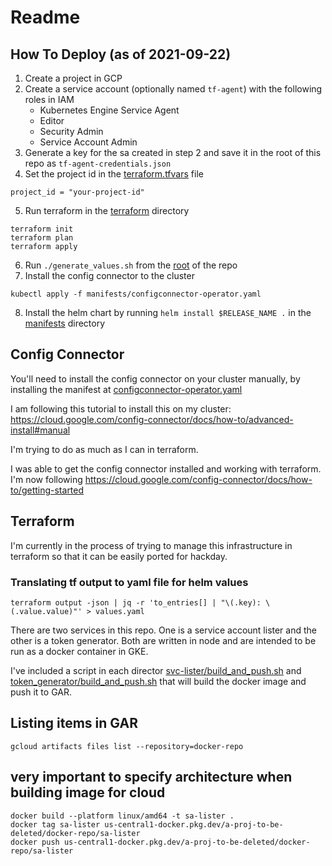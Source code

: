 # Readme

## How To Deploy (as of 2021-09-22)

1. Create a project in GCP
2. Create a service account (optionally named `tf-agent`) with the following roles in IAM
   - Kubernetes Engine Service Agent
   - Editor
   - Security Admin
   - Service Account Admin
3. Generate a key for the sa created in step 2 and save it in the root of this repo as `tf-agent-credentials.json`
4. Set the project id in the [terraform.tfvars](./terraform/terraform.tfvars) file

```
project_id = "your-project-id"
```

5. Run terraform in the [terraform](./terraform/) directory

```
terraform init
terraform plan
terraform apply
```

6. Run `./generate_values.sh` from the [root](.) of the repo
7. Install the config connector to the cluster

```
kubectl apply -f manifests/configconnector-operator.yaml
```

8. Install the helm chart by running `helm install $RELEASE_NAME .` in the [manifests](./manifests/) directory

## Config Connector

You'll need to install the config connector on your cluster manually, by installing the manifest at [configconnector-operator.yaml](./manifests/configconnector-operator.yaml)

I am following this tutorial to install this on my cluster: https://cloud.google.com/config-connector/docs/how-to/advanced-install#manual

I'm trying to do as much as I can in terraform.

I was able to get the config connector installed and working with terraform. I'm now following https://cloud.google.com/config-connector/docs/how-to/getting-started

## Terraform

I'm currently in the process of trying to manage this infrastructure in terraform so that it can be easily ported for hackday.

### Translating tf output to yaml file for helm values

```
terraform output -json | jq -r 'to_entries[] | "\(.key): \(.value.value)"' > values.yaml
```

There are two services in this repo. One is a service account lister and the other is a token generator. Both are written in node and are intended to be run as a docker container in GKE.

I've included a script in each director [svc-lister/build_and_push.sh](./svc-lister/build_and_push.sh) and [token_generator/build_and_push.sh](./token_generator/build_and_push.sh) that will build the docker image and push it to GAR.

## Listing items in GAR

```
gcloud artifacts files list --repository=docker-repo
```

## very important to specify architecture when building image for cloud

```
docker build --platform linux/amd64 -t sa-lister .
docker tag sa-lister us-central1-docker.pkg.dev/a-proj-to-be-deleted/docker-repo/sa-lister
docker push us-central1-docker.pkg.dev/a-proj-to-be-deleted/docker-repo/sa-lister
```
